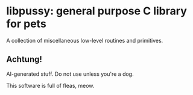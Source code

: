 # libpussy: general purpose C library for pets

A collection of miscellaneous low-level routines and primitives.

## Achtung!

AI-generated stuff. Do not use unless you're a dog.

This software is full of fleas, meow.
